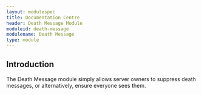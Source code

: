```yaml
---
layout: modulespec
title: Documentation Centre
header: Death Message Module
moduleid: death-message
modulename: Death Message
type: module
---
```


## Introduction

The Death Message module simply allows server owners to suppress death messages, or alternatively, ensure everyone sees
them.